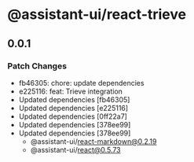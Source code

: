 # @assistant-ui/react-trieve

## 0.0.1

### Patch Changes

- fb46305: chore: update dependencies
- e225116: feat: Trieve integration
- Updated dependencies [fb46305]
- Updated dependencies [e225116]
- Updated dependencies [0ff22a7]
- Updated dependencies [378ee99]
- Updated dependencies [378ee99]
  - @assistant-ui/react-markdown@0.2.19
  - @assistant-ui/react@0.5.73
